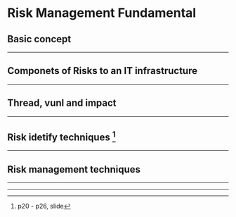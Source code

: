 # Risk Management Fundamental

## Basic concept

---
## Componets of Risks to an IT infrastructure

---
## Thread, vunl and impact

---
## Risk idetify techniques [^1]


---
## Risk management techniques

---
---
[^1]: p20 - p26, slide
